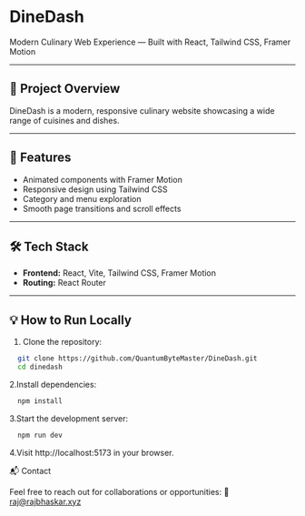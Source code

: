 # DineDash

Modern Culinary Web Experience — Built with React, Tailwind CSS, Framer Motion

---

## 🌟 Project Overview

DineDash is a modern, responsive culinary website showcasing a wide range of cuisines and dishes.

---

## 🚀 Features

- Animated components with Framer Motion
- Responsive design using Tailwind CSS
- Category and menu exploration
- Smooth page transitions and scroll effects

---

## 🛠️ Tech Stack

- **Frontend:** React, Vite, Tailwind CSS, Framer Motion
- **Routing:** React Router

---

## 💡 How to Run Locally

1. Clone the repository:

```bash
  git clone https://github.com/QuantumByteMaster/DineDash.git
  cd dinedash
```

2.Install dependencies:

```bash
  npm install
```

3.Start the development server:

```bash
  npm run dev
```

4.Visit http://localhost:5173 in your browser.

📬 Contact

Feel free to reach out for collaborations or opportunities:
📧 raj@rajbhaskar.xyz
